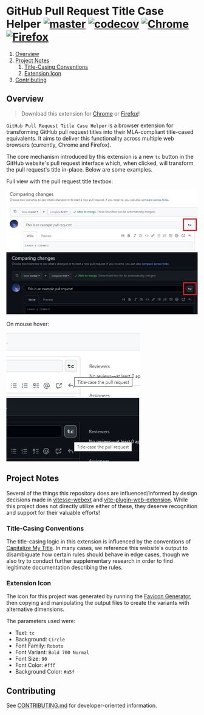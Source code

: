 # GitHub Pull Request Title Case Helper [![master](https://github.com/cooperwalbrun/pull-request-title-case/actions/workflows/master.yml/badge.svg)](https://github.com/cooperwalbrun/pull-request-title-case/actions/workflows/master.yml) [![codecov](https://codecov.io/gh/cooperwalbrun/pull-request-title-case/branch/master/graph/badge.svg?token=Q0RJM8ZHE0)](https://codecov.io/gh/cooperwalbrun/pull-request-title-case) [![Chrome](https://img.shields.io/badge/Chrome-v0.1.5-blue)](https://chrome.google.com/webstore/detail/github-pull-request-title/dhhfopamkeaepglninnbacnkjgajoppi) [![Firefox](https://img.shields.io/badge/Firefox-v0.1.5-orange)](https://addons.mozilla.org/en-US/firefox/addon/pull-request-title-case)

1. [Overview](#overview)
2. [Project Notes](#project-notes)
   1. [Title-Casing Conventions](#title-casing-conventions)
   2. [Extension Icon](#extension-icon)
3. [Contributing](#contributing)

## Overview

>Download this extension for
>[Chrome](https://chrome.google.com/webstore/detail/github-pull-request-title/dhhfopamkeaepglninnbacnkjgajoppi) or
>[Firefox](https://addons.mozilla.org/en-US/firefox/addon/pull-request-title-case)!

`GitHub Pull Request Title Case Helper` is a browser extension for transforming GitHub pull request
titles into their MLA-compliant title-cased equivalents. It aims to deliver this functionality
across multiple web browsers (currently, Chrome and Firefox).

The core mechanism introduced by this extension is a new `tc` button in the GitHub website's pull
request interface which, when clicked, will transform the pull request's title in-place. Below are
some examples.

Full view with the pull request title textbox:

![GitHub Light](./examples/github-light-red-box.jpg)
![GitHub Dark](./examples/github-dark-red-box.jpg)

On mouse hover:

![GitHub Light Hover](./examples/github-light-hover.jpg)
![GitHub Dark Hover](./examples/github-dark-hover.jpg)

## Project Notes

Several of the things this repository does are influenced/informed by design decisions made in
[vitesse-webext](https://github.com/antfu/vitesse-webext) and
[vite-plugin-web-extension](https://github.com/aklinker1/vite-plugin-web-extension/tree/main). While
this project does not directly utilize either of these, they deserve recognition and support for
their valuable efforts!

### Title-Casing Conventions

The title-casing logic in this extension is influenced by the conventions of
[Capitalize My Title](https://capitalizemytitle.com/style/MLA). In many cases, we reference this
website's output to disambiguate how certain rules should behave in edge cases, though we also try
to conduct further supplementary research in order to find legitimate documentation describing the
rules.

### Extension Icon

The icon for this project was generated by running the
[Favicon Generator](https://favicon.io/favicon-generator), then copying and manipulating the output
files to create the variants with alternative dimensions.

The parameters used were:

* Text: `tc`
* Background: `Circle`
* Font Family: `Roboto`
* Font Variant: `Bold 700 Normal`
* Font Size: `90`
* Font Color: `#fff`
* Background Color: `#a5f`

## Contributing

See [CONTRIBUTING.md](CONTRIBUTING.md) for developer-oriented information.
